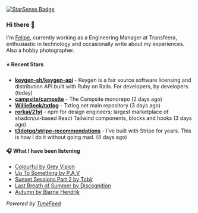 <a href="https://starsense.app/developer-types" target="_blank"><img src="https://starsense.app/api/badge/?user=valtlfelipe" alt="StarSense Badge"></a>

### Hi there 👋

I'm [Felipe](https://felipevm.com), currently working as a Engineering Manager at Transfeera, enthusiastic in technology and occasionally write about my experiences. Also a hobby photographer.

#### ⭐ Recent Stars
- **[keygen-sh/keygen-api](https://github.com/keygen-sh/keygen-api)** - Keygen is a fair source software licensing and distribution API built with Ruby on Rails. For developers, by developers. (today)
- **[campsite/campsite](https://github.com/campsite/campsite)** - The Campsite monorepo (2 days ago)
- **[WillieBeek/txtlog](https://github.com/WillieBeek/txtlog)** - Txtlog.net main repository (3 days ago)
- **[rorkai/21st](https://github.com/rorkai/21st)** - npm for design engineers: largest marketplace of shadcn/ui-based React Tailwind components, blocks and hooks (3 days ago)
- **[t3dotgg/stripe-recommendations](https://github.com/t3dotgg/stripe-recommendations)** - I&#39;ve built with Stripe for years. This is how I do it without going mad. (4 days ago)

#### 🎧 What I have been listening
- [Colourful by Grey Vision](https://open.spotify.com/track/2FyXyL8ovftr9BeFyjjQ5P)
- [Up To Something by P.A.V](https://open.spotify.com/track/0LhIZ0kLCfsYLQwMtyXVvO)
- [Sunset Sessions Part 2 by Tobÿ](https://open.spotify.com/track/1JT1l1FgOFV9UHviYSqNTG)
- [Last Breath of Summer by Discognition](https://open.spotify.com/track/0o3UNyu6wpmiWeXk9YN8CC)
- [Autumn by Bjarne Hendrik](https://open.spotify.com/track/3KejX8CjjXm2AAk4VztH3d)

_Powered by [TuneFeed](https://tunefeed.app?ref=github.com)_


